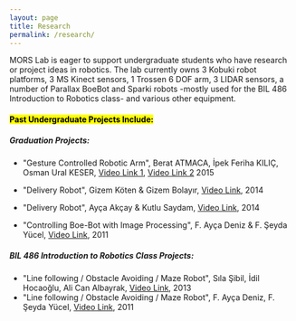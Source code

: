 ```yaml
---
layout: page
title: Research
permalink: /research/
---
```


MORS Lab is eager to support undergraduate students who have research or project ideas in robotics. The lab currently owns 3 Kobuki robot platforms, 3 MS Kinect sensors, 1 Trossen 6 DOF arm, 3 LIDAR sensors, a number of Parallax BoeBot and Sparki robots -mostly used for the BIL 486 Introduction to Robotics class- and various other equipment. 

<h4><mark>Past Undergraduate Projects Include:</mark></h4>

<h5>Graduation Projects:</h5>

- "Gesture Controlled Robotic Arm", Berat ATMACA, İpek Feriha KILIÇ, Osman Ural KESER, <a href="https://www.youtube.com/watch?v=EyTJPv_pgxg">Video Link 1</a>, <a href="https://www.youtube.com/watch?v=Su_mfJR7r_4">Video Link 2</a> 2015

- "Delivery Robot", Gizem Köten & Gizem Bolayır, <a href="https://www.youtube.com/watch?v=ko6gb4BbinQ">Video Link</a>, 2014

- "Delivery Robot", Ayça Akçay & Kutlu Saydam, <a href="https://www.youtube.com/watch?v=xjkOw5auoWs">Video Link</a>, 2014

- "Controlling Boe-Bot with Image Processing", F. Ayça Deniz & F. Şeyda Yücel, <a href="https://www.youtube.com/watch?v=hAn9vBbCaUs">Video Link</a>, 2011


<h5>BIL 486 Introduction to Robotics Class Projects:</h5>

- "Line following / Obstacle Avoiding / Maze Robot", Sıla Şibil, İdil Hocaoğlu, Ali Can Albayrak, 
<a href="https://www.youtube.com/watch?v=mK7E-GPM5EY">Video Link</a>, 2013
- "Line following / Obstacle Avoiding / Maze Robot", F. Ayça Deniz, F. Şeyda Yücel,
<a href="https://www.youtube.com/watch?v=KiEcEdTQZAA">Video Link</a>, 2011
